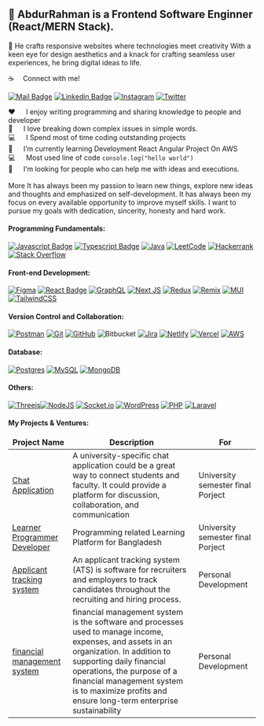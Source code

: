 ## 👋 AbdurRahman is a Frontend Software Enginner (React/MERN Stack).<br/>
🚀 He crafts responsive websites where technologies meet creativity With a keen eye for design aesthetics and a knack for crafting seamless user experiences, he bring digital ideas to life.


:coffee: &emsp;Connect with me!

[![Mail Badge](https://img.shields.io/badge/Gmail-D14836?style=for-the-badge&logo=gmail&logoColor=white)](mailto:abdurrahmansoftw@gmail.com) [![Linkedin Badge](https://img.shields.io/badge/LinkedIn-0077B5?style=for-the-badge&logo=linkedin&logoColor=white)](https://www.linkedin.com/in/abdurrahmansoftw) [![Instagram](https://img.shields.io/badge/Instagram-%23E4405F.svg?style=for-the-badge&logo=Instagram&logoColor=white)](https://www.instagram.com/abdurrahmansoftw)
[![Twitter](https://img.shields.io/badge/Twitter-%231DA1F2.svg?style=for-the-badge&logo=Twitter&logoColor=white)](https://twitter.com/abdurrahmansoftw)

:hearts: &emsp; I enjoy writing programming and sharing knowledge to people and developer <br/>
🌟 &emsp; I love breaking down complex issues in simple words. <br/>
:computer: &emsp; I Spend most of time coding outstanding projects <br/>
🤟 &emsp; I’m currently learning Develoyment React Angular Project On AWS <br/>
:computer: &emsp; Most used line of code `console.log("hello world")` <br/>
🤔 &emsp; I’m looking for people who can help me with ideas and executions.<br/> 
<br/> 
More It has always been my passion to learn new things, explore new ideas and thoughts and emphasized on self-development. It has always been my focus on every available opportunity to improve myself skills. I want to pursue my goals with dedication, sincerity, honesty and hard work.

#### Programming Fundamentals:

[![Javascript Badge](https://img.shields.io/badge/-Javascript-F0DB4F?style=for-the-badge&labelColor=black&logo=javascript&logoColor=F0DB4F)](#) [![Typescript Badge](https://img.shields.io/badge/-Typescript-007acc?style=for-the-badge&labelColor=black&logo=typescript&logoColor=007acc)](#) [![Java](https://img.shields.io/badge/java-%23ED8B00.svg?style=for-the-badge&logo=java&logoColor=white)](#) [![LeetCode](https://img.shields.io/badge/LeetCode-000000?style=for-the-badge&logo=LeetCode&logoColor=#d16c06)](https://leetcode.com/arwithlpd) [![Hackerrank](https://img.shields.io/badge/-Hackerrank-2EC866?style=for-the-badge&logo=HackerRank&logoColor=white)](https://www.hackerrank.com/arwithlpd) [![Stack Overflow](https://img.shields.io/badge/-Stackoverflow-FE7A16?style=for-the-badge&logo=stack-overflow&logoColor=white)](https://stackoverflow.com/users/20219197/abdur-rahman)

#### Front-end Development:

[![Figma](https://img.shields.io/badge/figma-%23F24E1E.svg?style=for-the-badge&logo=figma&logoColor=white)](#) [![React Badge](https://img.shields.io/badge/-React-61DBFB?style=for-the-badge&labelColor=black&logo=react&logoColor=61DBFB)](#) [![GraphQL](https://img.shields.io/badge/-GraphQL-E10098?style=for-the-badge&logo=graphql&logoColor=white)](#) [![Next JS](https://img.shields.io/badge/Next-black?style=for-the-badge&logo=next.js&logoColor=white)](#) [![Redux](https://img.shields.io/badge/redux-%23593d88.svg?style=for-the-badge&logo=redux&logoColor=white)](#) [![Remix](https://img.shields.io/badge/remix-%23000.svg?style=for-the-badge&logo=remix&logoColor=white)](#) [![MUI](https://img.shields.io/badge/MUI-%230081CB.svg?style=for-the-badge&logo=mui&logoColor=white)](#) [![TailwindCSS](https://img.shields.io/badge/tailwindcss-%2338B2AC.svg?style=for-the-badge&logo=tailwind-css&logoColor=white)](#)

#### Version Control and Collaboration:

[![Postman](https://img.shields.io/badge/Postman-FF6C37?style=for-the-badge&logo=postman&logoColor=white)](#) [![Git](https://img.shields.io/badge/git-%23F05033.svg?style=for-the-badge&logo=git&logoColor=white)](#) [![GitHub](https://img.shields.io/badge/github-%23121011.svg?style=for-the-badge&logo=github&logoColor=white)](#) ![Bitbucket](https://img.shields.io/badge/bitbucket-%230047B3.svg?style=for-the-badge&logo=bitbucket&logoColor=white) [![Jira](https://img.shields.io/badge/jira-%230A0FFF.svg?style=for-the-badge&logo=jira&logoColor=white)](#) [![Netlify](https://img.shields.io/badge/netlify-%23000000.svg?style=for-the-badge&logo=netlify&logoColor=#00C7B7)](#) [![Vercel](https://img.shields.io/badge/vercel-%23000000.svg?style=for-the-badge&logo=vercel&logoColor=white)]() [![AWS](https://img.shields.io/badge/AWS-%23FF9900.svg?style=for-the-badge&logo=amazon-aws&logoColor=white)](#)

#### Database:

[![Postgres](https://img.shields.io/badge/postgres-%23316192.svg?style=for-the-badge&logo=postgresql&logoColor=white)](#) [![MySQL](https://img.shields.io/badge/mysql-%2300f.svg?style=for-the-badge&logo=mysql&logoColor=white)](#) [![MongoDB](https://img.shields.io/badge/MongoDB-%234ea94b.svg?style=for-the-badge&logo=mongodb&logoColor=white)](#) 

#### Others:

[![Threejs](https://img.shields.io/badge/threejs-black?style=for-the-badge&logo=three.js&logoColor=white)](#)[![NodeJS](https://img.shields.io/badge/node.js-6DA55F?style=for-the-badge&logo=node.js&logoColor=white)](#)  [![Socket.io](https://img.shields.io/badge/Socket.io-black?style=for-the-badge&logo=socket.io&badgeColor=010101)](#) [![WordPress](https://img.shields.io/badge/WordPress-%23117AC9.svg?style=for-the-badge&logo=WordPress&logoColor=white)](#) [![PHP](https://img.shields.io/badge/php-%23777BB4.svg?style=for-the-badge&logo=php&logoColor=white)](#) [![Laravel](https://img.shields.io/badge/laravel-%23FF2D20.svg?style=for-the-badge&logo=laravel&logoColor=white)](#)

#### My Projects & Ventures:

<table>
  <thead align="center">
    <tr border: none;>
      <td><b>Project Name</b></td>
      <td><b>Description</b></td>
      <td><b> For </b></td>
    </tr>
  </thead>
  <tbody>
   <tr>
      <td><a href="https://chatapp-jx8l.onrender.com/" target="_blank">Chat Application</a></td>
      <td>A university-specific chat application could be a great way to connect students and faculty. It could provide a platform for discussion, collaboration, and communication</td>
      <td>University semester final Porject </td>
    </tr>
    <tr>
      <td><a href="https://github.com/arwithlpd/ats" target="_blank">Learner Programmer Developer</a></td>
      <td>Programming related Learning Platform for Bangladesh</td>
      <td> University semester final Porject </td>
    </tr>
   <tr>
      <td><a href="https://arwithlpd.netlify.app" target="_blank">Applicant tracking system</a></td>
      <td>An applicant tracking system (ATS) is software for recruiters and employers to track candidates throughout the recruiting and hiring process.</td>
      <td>Personal Development</td>
    </tr>
    <tr>
      <td><a href="/" target="_blank">financial management system</a></td>
      <td>financial management system is the software and processes used to manage income, expenses, and assets in an organization. In addition to supporting daily financial operations, the purpose of a financial management system is to maximize profits and ensure long-term enterprise sustainability</td>
      <td> Personal Development</td>
    </tr>
  </tbody>
</table>
